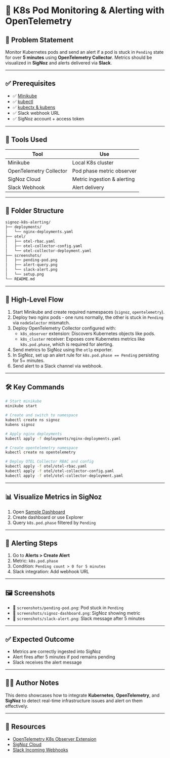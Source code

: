 # 🚨 K8s Pod Monitoring & Alerting with OpenTelemetry

## 📌 Problem Statement
Monitor Kubernetes pods and send an alert if a pod is stuck in `Pending` state for over **5 minutes** using **OpenTelemetry Collector**. Metrics should be visualized in **SigNoz** and alerts delivered via **Slack**.

---

## ✅ Prerequisites

- ✅ [Minikube](https://minikube.sigs.k8s.io/docs/start/)
- ✅ [kubectl](https://kubernetes.io/docs/tasks/tools/install-kubectl-linux/)
- ✅ [kubectx & kubens](https://github.com/ahmetb/kubectx)
- ✅ Slack webhook URL
- ✅ SigNoz account + access token

---

## 🧰 Tools Used
| Tool | Use |
|------|-----|
| Minikube | Local K8s cluster |
| OpenTelemetry Collector | Pod phase metric observer |
| SigNoz Cloud | Metric ingestion & alerting |
| Slack Webhook | Alert delivery |

---

## 📁 Folder Structure
```bash
signoz-k8s-alerting/
├── deployments/
│   └── nginx-deployments.yaml
├── otel/
│   ├── otel-rbac.yaml
│   ├── otel-collector-config.yaml
│   └── otel-collector-deployment.yaml
├── screenshots/
│   ├── pending-pod.png
│   ├── alert-query.png
│   └── slack-alert.png
│   └── setup.png
└── README.md
```

---

## 🧭 High-Level Flow

1. Start Minikube and create required namespaces (`signoz`, `opentelemetry`).
2. Deploy two nginx pods - one runs normally, the other is stuck in `Pending` via `nodeSelector` mismatch.
3. Deploy OpenTelemetry Collector configured with:
   - `k8s_observer` extension: Discovers Kubernetes objects like pods.
   - `k8s_cluster` receiver: Exposes core Kubernetes metrics like `k8s.pod.phase`, which is required for alerting.
4. Send metrics to SigNoz using the `otlp` exporter.
5. In SigNoz, set up an alert rule for `k8s.pod.phase == Pending` persisting for 5+ minutes.
6. Send alert to a Slack channel via webhook.

---

## 🛠️ Key Commands

```bash
# Start minikube
minikube start

# Create and switch to namespace
kubectl create ns signoz
kubens signoz

# Apply nginx deployments
kubectl apply -f deployments/nginx-deployments.yaml

# Create opentelemetry namespace
kubectl create ns opentelemetry

# Deploy OTEL Collector RBAC and config
kubectl apply -f otel/otel-rbac.yaml
kubectl apply -f otel/otel-collector-config.yaml
kubectl apply -f otel/otel-collector-deployment.yaml
```

---

## 📊 Visualize Metrics in SigNoz

1. Open [Sample Dashboard](https://svey-5nsw.in.signoz.cloud/dashboard/01983dbc-cb7a-7895-b491-92d32eb449b2?relativeTime=30m)
2. Create dashboard or use Explorer
3. Query `k8s.pod.phase` filtered by `Pending`

---

## 🔔 Alerting Steps

1. Go to **Alerts > Create Alert**
2. Metric: `k8s.pod.phase`
3. Condition: `Pending count > 0 for 5 minutes`
4. Slack integration: Add webhook URL

---

## 🖼️ Screenshots

- 📸 `screenshots/pending-pod.png`: Pod stuck in `Pending`
- 📸 `screenshots/signoz-dashboard.png`: SigNoz showing metric
- 📸 `screenshots/slack-alert.png`: Slack message after 5 minutes

---

## ✅ Expected Outcome

- Metrics are correctly ingested into SigNoz
- Alert fires after 5 minutes if pod remains pending
- Slack receives the alert message

---

## 🧑‍💻 Author Notes

This demo showcases how to integrate **Kubernetes**, **OpenTelemetry**, and **SigNoz** to detect real-time infrastructure issues and alert on them effectively.

---

## 📎 Resources

- [OpenTelemetry K8s Observer Extension](https://github.com/open-telemetry/opentelemetry-collector-contrib/blob/main/extension/observer/k8sobserver/README.md)
- [SigNoz Cloud](https://signoz.io)
- [Slack Incoming Webhooks](https://api.slack.com/messaging/webhooks)
